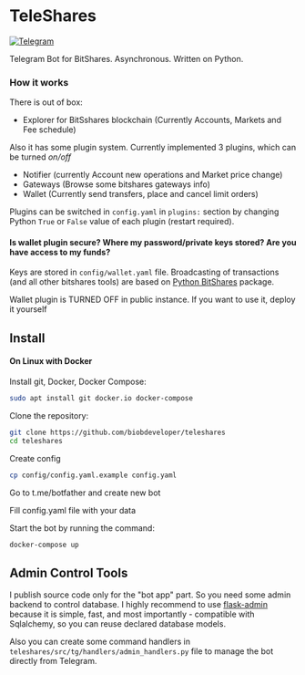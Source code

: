 # TeleShares

[![Telegram]][Telegram try]

Telegram Bot for BitShares. Asynchronous. Written on Python.

### How it works
There is out of box:
* Explorer for BitSshares blockchain (Currently Accounts, Markets and Fee schedule)

Also it has some plugin system. Currently implemented 3 plugins, which can be 
turned *on/off*
* Notifier (currently Account new operations and Market price change)
* Gateways (Browse some bitshares gateways info)
* Wallet (Currently send transfers, place and cancel limit orders)

Plugins can be switched in `config.yaml` in `plugins:` section by changing
Python `True` or `False` value of each plugin (restart required).

#### Is wallet plugin secure? Where my password/private keys stored? Are you have access to my funds?
Keys are stored in `config/wallet.yaml` file. 
Broadcasting of transactions (and all other bitshares tools) are based on [Python BitShares] package.

Wallet plugin is TURNED OFF in public instance. If you want to use it, deploy it yourself

## Install
#### On Linux with  Docker

Install git, Docker, Docker Compose:
```bash
sudo apt install git docker.io docker-compose
```

Clone the repository:
```bash
git clone https://github.com/biobdeveloper/teleshares
cd teleshares
```

Create config
```bash
cp config/config.yaml.example config.yaml
```

Go to t.me/botfather and create new bot


Fill config.yaml file with your data

Start the bot by running the command:
```bash
docker-compose up
```

## Admin Control Tools
I publish source code only for the "bot app" part. So you need some admin backend to control database.
I highly recommend to use [flask-admin](https://github.com/flask-admin/flask-admin) because it is simple, fast, and most importantly - compatible with Sqlalchemy, so you can reuse declared database models.

Also you can create some command handlers in `teleshares/src/tg/handlers/admin_handlers.py` file to manage the bot directly from Telegram.


[Telegram]: https://img.shields.io/badge/Telegram-Try%20out-blue?logo=telegram
[Telegram try]: https://t.me/telesharesbot
[Python BitShares]: https://github.com/bitshares/python-bitshares